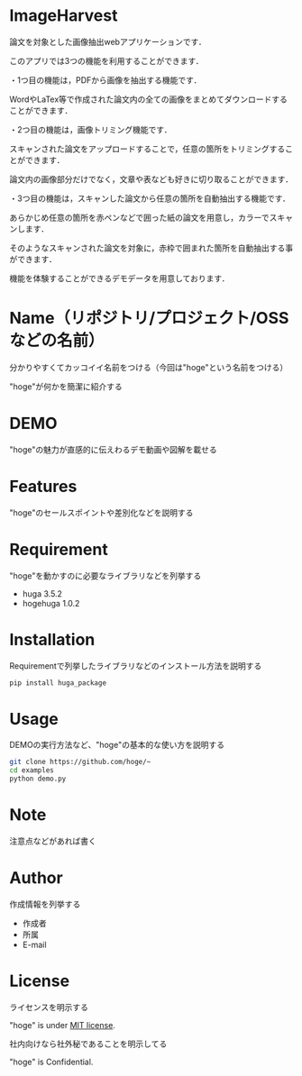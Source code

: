# ImageHarvest
論文を対象とした画像抽出webアプリケーションです．

このアプリでは3つの機能を利用することができます．


・1つ目の機能は，PDFから画像を抽出する機能です．

  WordやLaTex等で作成された論文内の全ての画像をまとめてダウンロードすることができます．


・2つ目の機能は，画像トリミング機能です．

  スキャンされた論文をアップロードすることで，任意の箇所をトリミングすることができます．
  
  論文内の画像部分だけでなく，文章や表なども好きに切り取ることができます．
  

・3つ目の機能は，スキャンした論文から任意の箇所を自動抽出する機能です．

  あらかじめ任意の箇所を赤ペンなどで囲った紙の論文を用意し，カラーでスキャンします．
  
  そのようなスキャンされた論文を対象に，赤枠で囲まれた箇所を自動抽出する事ができます．


機能を体験することができるデモデータを用意しております．

# Name（リポジトリ/プロジェクト/OSSなどの名前）

分かりやすくてカッコイイ名前をつける（今回は"hoge"という名前をつける）

"hoge"が何かを簡潔に紹介する

# DEMO

"hoge"の魅力が直感的に伝えわるデモ動画や図解を載せる

# Features

"hoge"のセールスポイントや差別化などを説明する

# Requirement

"hoge"を動かすのに必要なライブラリなどを列挙する

* huga 3.5.2
* hogehuga 1.0.2

# Installation

Requirementで列挙したライブラリなどのインストール方法を説明する

```bash
pip install huga_package
```

# Usage

DEMOの実行方法など、"hoge"の基本的な使い方を説明する

```bash
git clone https://github.com/hoge/~
cd examples
python demo.py
```

# Note

注意点などがあれば書く

# Author

作成情報を列挙する

* 作成者
* 所属
* E-mail

# License
ライセンスを明示する

"hoge" is under [MIT license](https://en.wikipedia.org/wiki/MIT_License).

社内向けなら社外秘であることを明示してる

"hoge" is Confidential.

